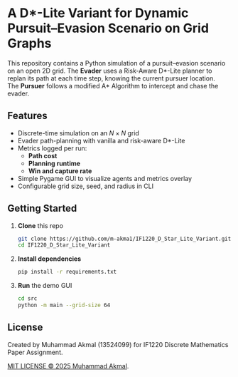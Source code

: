 # A D\*-Lite Variant for Dynamic Pursuit–Evasion Scenario on Grid Graphs

This repository contains a Python simulation of a pursuit–evasion scenario on an open 2D grid. 
The **Evader** uses a Risk-Aware D\*-Lite planner to replan its path at each time step, knowing the current pursuer location.  
The **Pursuer** follows a modified A\* Algorithm to intercept and chase the evader.  

## Features
- Discrete-time simulation on an $N\times N$ grid  
- Evader path-planning with vanilla and risk-aware D\*-Lite  
- Metrics logged per run:
  - **Path cost**
  - **Planning runtime**
  - **Win and capture rate**
- Simple Pygame GUI to visualize agents and metrics overlay  
- Configurable grid size, seed, and radius in CLI


## Getting Started

1. **Clone** this repo  
   ```bash
   git clone https://github.com/m-akma1/IF1220_D_Star_Lite_Variant.git
   cd IF1220_D_Star_Lite_Variant
   ```
3. **Install dependencies**
   ```bash
   pip install -r requirements.txt
   ```
4. **Run** the demo GUI
   ```bash
   cd src
   python -m main --grid-size 64
   ```

## License

Created by Muhammad Akmal (13524099) for IF1220 Discrete Mathematics Paper Assignment.

[MIT LICENSE &copy; 2025 Muhammad Akmal](LICENSE).

